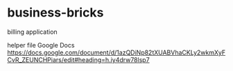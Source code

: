 # business-bricks
billing application


helper file Google Docs
https://docs.google.com/document/d/1azQDiNp82tXUABVhaCKLy2wkmXyFCvR_ZEUNCHPiars/edit#heading=h.iy4drw78lsp7
